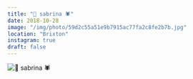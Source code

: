 ```yaml
---
title: "🐗 sabrina 🕷"
date: 2018-10-28
image: "/img/photo/59d2c55a51e9b7915ac77fa2c8fe2b7b.jpg"
location: "Brixton"
instagram: true
draft: false
---
```


![🐗 sabrina 🕷](/img/photo/59d2c55a51e9b7915ac77fa2c8fe2b7b.jpg)
